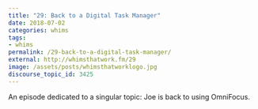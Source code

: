 ```yaml
---
title: "29: Back to a Digital Task Manager"
date: 2018-07-02
categories: whims
tags:
- whims
permalink: /29-back-to-a-digital-task-manager/
external: http://whimsthatwork.fm/29
image: /assets/posts/whimsthatworklogo.jpg
discourse_topic_id: 3425
---
```

An episode dedicated to a singular topic: Joe is back to using OmniFocus.
<!--more-->